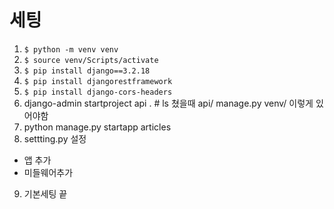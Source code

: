 # 세팅

1. `$ python -m venv venv`
2. `$ source venv/Scripts/activate`
3. `$ pip install django==3.2.18`
4. `$ pip install djangorestframework`
5. `$ pip install django-cors-headers`
6. django-admin startproject api . # ls 쳤을때 api/ manage.py venv/ 이렇게 있어야함
7. python manage.py startapp articles
8. settting.py 설정
  - 앱 추가
  - 미들웨어추가
9. 기본세팅 끝